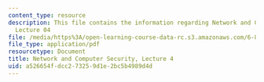 ```yaml
---
content_type: resource
description: This file contains the information regarding Network and Computer Security,
  Lecture 04
file: /media/https%3A/open-learning-course-data-rc.s3.amazonaws.com/6-857-network-and-computer-security-spring-2014/a526654fdcc273259d1e2bc5b4989d4d_MIT6_857S14_Lec04.pdf
file_type: application/pdf
resourcetype: Document
title: Network and Computer Security, Lecture 4
uid: a526654f-dcc2-7325-9d1e-2bc5b4989d4d
---
```

